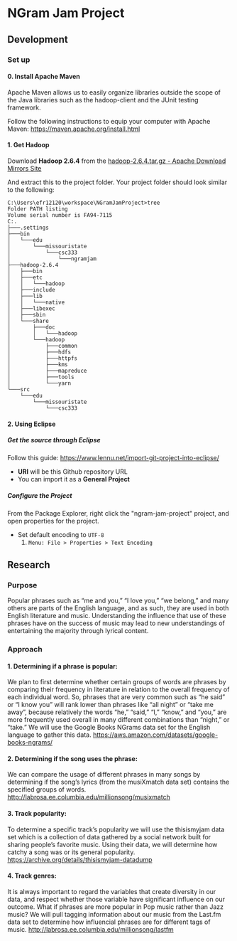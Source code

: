 # NGram Jam Project

## Development

### Set up

#### 0. Install Apache Maven

Apache Maven allows us to easily organize libraries outside the scope of the Java libraries such as the hadoop-client and the JUnit testing framework.

Follow the following instructions to equip your computer with Apache Maven:
https://maven.apache.org/install.html

#### 1. Get Hadoop

Download **Hadoop 2.6.4** from the [hadoop-2.6.4.tar.gz - Apache Download Mirrors Site](http://www.apache.org/dyn/closer.cgi/hadoop/common/hadoop-2.6.4/hadoop-2.6.4.tar.gz)

And extract this to the project folder. Your project folder should look similar to the following:
```
C:\Users\efr12120\workspace\NGramJamProject>tree
Folder PATH listing
Volume serial number is FA94-7115
C:.
├───.settings
├───bin
│   └───edu
│       └───missouristate
│           └───csc333
│               └───ngramjam
├───hadoop-2.6.4
│   ├───bin
│   ├───etc
│   │   └───hadoop
│   ├───include
│   ├───lib
│   │   └───native
│   ├───libexec
│   ├───sbin
│   └───share
│       ├───doc
│       │   └───hadoop
│       └───hadoop
│           ├───common
│           ├───hdfs
│           ├───httpfs
│           ├───kms
│           ├───mapreduce
│           ├───tools
│           └───yarn
└───src
    └───edu
        └───missouristate
            └───csc333
```

#### 2. Using Eclipse

##### Get the source through Eclipse

Follow this guide: https://www.lennu.net/import-git-project-into-eclipse/

 * **URI** will be this Github repository URL
 * You can import it as a **General Project**

##### Configure the Project

From the Package Explorer, right click the "ngram-jam-project" project, and open properties for the project.


 * Set default encoding to `UTF-8`
   1. `Menu: File > Properties > Text Encoding`

## Research

### Purpose

Popular phrases such as “me and you,” “I love you,” “we belong,” and many others are parts of the English language, and as such, they are used in both English literature and music. Understanding the influence that use of these phrases have on the success of music may lead to new understandings of entertaining the majority through lyrical content.

### Approach

#### 1. Determining if a phrase is popular:

We plan to first determine whether certain groups of words are phrases by comparing their frequency in literature in relation to the overall frequency of each individual word. So, phrases that are very common such as “he said” or “I know you” will rank lower than phrases like “all night” or “take me away”, because relatively the words “he,” “said,” “I,” “know,” and “you,” are more frequently used overall in many different combinations than “night,” or “take.” We will use the Google Books NGrams data set for the English language to gather this data.
https://aws.amazon.com/datasets/google-books-ngrams/

#### 2. Determining if the song uses the phrase:

We can compare the usage of different phrases in many songs by determining if the song’s lyrics (from the musiXmatch data set) contains the specified groups of words.
http://labrosa.ee.columbia.edu/millionsong/musixmatch

#### 3. Track popularity:

To determine a specific track’s popularity we will use the thisismyjam data set which is a collection of data gathered by a social network built for sharing people’s favorite music. Using their data, we will determine how catchy a song was or its general popularity.
https://archive.org/details/thisismyjam-datadump

#### 4. Track genres:

It is always important to regard the variables that create diversity in our data, and respect whether those variable have significant influence on our outcome. What if phrases are more popular in Pop music rather than Jazz music? We will pull tagging information about our music from the Last.fm data set to determine how influencial phrases are for different tags of music.
http://labrosa.ee.columbia.edu/millionsong/lastfm
